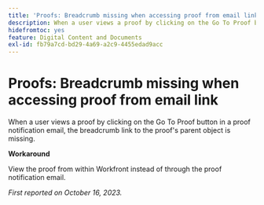 ```yaml
---
title: 'Proofs: Breadcrumb missing when accessing proof from email link'
description: When a user views a proof by clicking on the Go To Proof button in a proof notification email, the breadcrumb link to the proof's parent object is missing.
hidefromtoc: yes
feature: Digital Content and Documents
exl-id: fb79a7cd-bd29-4a69-a2c9-4455edad9acc
---
```

# Proofs: Breadcrumb missing when accessing proof from email link

When a user views a proof by clicking on the Go To Proof button in a proof notification email, the breadcrumb link to the proof's parent object is missing.

**Workaround**

View the proof from within Workfront instead of through the proof notification email.

_First reported on October 16, 2023._
